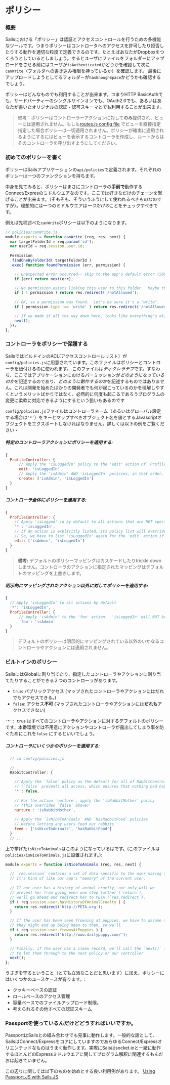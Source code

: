 # ポリシー
### 概要

Sailsにおける「ポリシー」は認証とアクセスコントロールを行うための多機能なツールです。つまりポリシーはコントロータへのアクセスを許可したり拒否したりする動作を適切な粒度で定義できるのです。たとえばあなたがDropboxをつくろうとしているとしましょう。するとユーザにファイルをフォルダーにアップロードをさせる前にはユーザが`isAuthenticated`かどうかを確認して次に`canWrite`（フォルダへの書き込み権限を持っているか）を確認します。
最後にアップロードしようとしてるフォルダーが`hasEnoughSpace`かどうかも確認するでしょう。

ポリシーはどんなものでも利用することが出来ます。つまりHTTP BasicAuthでも、サードパーティーのシングルサインオンでも、OAuth2.0でも、あるいはあなたが書いたオリジナルの認証・認可スキーマとでも利用することが出来ます。

> 備考：ポリシーはコントローラーアクションに対して**のみ**提供され、ビューには適用されません。もしも[routes.js config file](http://beta.sailsjs.org/#/documentation/reference/sails.config/sails.config.routes.html) でビューを直接指定指定した場合ポリシーは一切適用されません。ポリシーが確実に適用されるようにするにはビューを表示するコントローラを作成し、ルートからはそのコントローラを呼び出すようにしてください。


### 初めてのポリシーを書く

ポリシーはSailsアプリケーションの`api/policies`で定義されます。それぞれのポリシーは一つのファンクションを持ちます。

中身を見てみると、ポリシーはまさにコントローラの**手前で**動作するConnect/Expresのミドルウエアなのです。ここでは好きなだけのチェーンを繋げることが出来ます。（そもそも、そういうふうにして使われるべきものなのですが）。理想的には一つのミドルウエアは*一つだけの*ことをチェックすべきです。

例えば先程述べた`canWrite`ポリシーは以下のようになります。

```javascript
// policies/canWrite.js
module.exports = function canWrite (req, res, next) {
  var targetFolderId = req.param('id');
  var userId = req.session.user.id;
  
  Permission
  .findOneByFolderId( targetFolderId )
  .exec( function foundPermission (err, permission) {

    // Unexpected error occurred-- skip to the app's default error (500) handler
    if (err) return next(err);

    // No permission exists linking this user to this folder.  Maybe they got removed from it?  Maybe they never had permission in the first place?  Who cares?
    if ( ! permission ) return res.redirect('/notAllowed');
    
    // OK, so a permission was found.  Let's be sure it's a "write".
    if ( permission.type !== 'write' ) return res.redirect('/notAllowed');

    // If we made it all the way down here, looks like everything's ok, so we'll let the user through
    next();
  });
};
```


### コントローラをポリシーで保護する

SailsではビルドインのACL(アクセスコントロールリスト）が `config/policies.js`に用意されています。このファイルはポリシーとコントローラを紐付けるのに使われます。  このファイルは*ディクレラテブ*です。すなわち、ここではアプリケーションにおけるパーミッションが*どのようになっているのか*を記述するのであり、*どのように動作するのか*を記述するものではありません。これは開発を始めたばかりの開発者でも何が起こっているのかを理解しやすくというメリットばかりではなく、必然的に何度も起こるであろうプログラムの変更に柔軟に対応できるようにするという狙いもあるのです

`config/policies.js`ファイルはコントローラネーム（あるいはグローバル設定する場合は`'*'`）をキーとマップすべきオブジェクト名を値とするJavascriptオブジェクトをエクスポートしなければなりません。詳しくは以下の例をご覧ください・

##### 特定のコントローラアクションにポリシーを適用する:

```js
{
  ProfileController: {
      // Apply the 'isLoggedIn' policy to the 'edit' action of 'ProfileController'
      edit: 'isLoggedIn'
      // Apply the 'isAdmin' AND 'isLoggedIn' policies, in that order, to the 'create' action
      create: ['isAdmin', 'isLoggedIn']
  }
}
```

##### コントローラ全体にポリシーを適用する:

```js
{
  ProfileController: {
    // Apply 'isLogged' in by default to all actions that are NOT specified below
    '*': 'isLoggedIn',
    // If an action is explicitly listed, its policy list will override the default list.
    // So, we have to list 'isLoggedIn' again for the 'edit' action if we want it to be applied.
    edit: ['isAdmin', 'isLoggedIn']
  }
}
```

> **備考:** デフォルトのポリシーマッピングはカスケードしたりtrickle downしません。コントローラのアクションに指定されたマッピングはデフォルトのマッピングを上書きします。

##### 明示的にマッピングされたアクション以外に対してポリシーを適用する:

```js
{
  // Apply 'isLoggedIn' to all actions by default
  '*': 'isLoggedIn',
  ProfileController: {
      // Apply 'isAdmin' to the 'foo' action.  'isLoggedIn' will NOT be applied!
      'foo': 'isAdmin'
  }
}
```

> デフォルトのポリシーは明示的にマッピングされている以外のいかなるコントローラやアクションには適用されません。

### ビルトインのポリシー
SailsにはGlobalに割り当てたり、指定したコントローラやアクションに割り当てたりすることができる２つのコントローラがあります。
  + `true`: パブリックアクセス (マップされたコントローラやアクションにはだれでもアクセスできる。)
  +  `false`: アクセス**不可**  (マップされたコントローラやアクションには**だれも**アクセスできない)

 `'*': true` はすべてのコントローラやアクションに対するデフォルトのポリシーです。本番環境では不用意にアクションやコントローラが露出してしまう事を防ぐためにこれを`false` にするといいでしょう。

##### コントローラにいくつかのポリシーを適用する:
```javascript
  // in config/policies.js
  
  // ...
  RabbitController: {

    // Apply the `false` policy as the default for all of RabbitController's actions
    // (`false` prevents all access, which ensures that nothing bad happens to our rabbits)
    '*': false,
  
    // For the action `nurture`, apply the 'isRabbitMother' policy 
    // (this overrides `false` above)
    nurture : 'isRabbitMother',
  
    // Apply the `isNiceToAnimals` AND `hasRabbitFood` policies
    // before letting any users feed our rabbits
    feed : ['isNiceToAnimals', 'hasRabbitFood']
  }
  // ...
```

上で挙げた`isNiceToAnimals`はこのようになっているはです。(このファイルは`policies/isNiceToAnimals.js`に設置されます。):

```javascript
module.exports = function isNiceToAnimals (req, res, next) {
  
  // `req.session` contains a set of data specific to the user making this request.
  // It's kind of like our app's "memory" of the current user.
  
  // If our user has a history of animal cruelty, not only will we 
  // prevent her from going even one step further (`return`), 
  // we'll go ahead and redirect her to PETA (`res.redirect`).
  if ( req.session.user.hasHistoryOfAnimalCruelty ) {
    return res.redirect('http://PETA.org');
  }

  // If the user has been seen frowning at puppies, we have to assume that
  // they might end up being mean to them, so we'll 
  if ( req.session.user.frownsAtPuppies ) {
    return res.redirect('http://www.dailypuppy.com/');
  }

  // Finally, if the user has a clean record, we'll call the `next()` function
  // to let them through to the next policy or our controller
  next();
};
```

うさぎを守るということ（とても立派なことだと思います）に加え、ポリシーにはいくつかのユースケースが有ります。:
+ クッキーベースの認証
+ ロールベースのアクセス管理
+ 容量ベースでのファイルアップロード制限。
+ 考えられるその他すべての認証スキーム


### Passportを使っているんだけどどうすればいいですか。

PassportはSailsとの組み合わせでも見事に動作します。一般的な話として、SailsはConnect/ExpressをコアにしていますのであらゆるConnect/Expressオリエンテッドなものはうまく動作します。実際にSaisはsocket.ioと一緒に動作するほとんどのExpressミドルウエアに関してプログラム解釈に関連するもんだおは起きていません。

この辺りに関しては以下のものを始めとする良い利用例があります。 [Using Passport.JS with Sails.JS](http://jethrokuan.github.io/2013/12/19/Using-Passport-With-Sails-JS.html).



<docmeta name="uniqueID" value="Policies766425">
<docmeta name="displayName" value="Policies">
